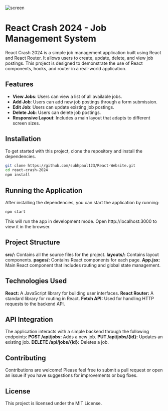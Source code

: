 ![screen](https://github.com/subhpaul123/React-Website/assets/131908041/c89e11dc-8774-4a49-abe3-2d45ee7f94ef)
# React Crash 2024 - Job Management System

React Crash 2024 is a simple job management application built using React and React Router. It allows users to create, update, delete, and view job postings. This project is designed to demonstrate the use of React components, hooks, and router in a real-world application.

## Features

- **View Jobs**: Users can view a list of all available jobs.
- **Add Job**: Users can add new job postings through a form submission.
- **Edit Job**: Users can update existing job postings.
- **Delete Job**: Users can delete job postings.
- **Responsive Layout**: Includes a main layout that adapts to different screen sizes.

## Installation

To get started with this project, clone the repository and install the dependencies.

```bash
git clone https://github.com/subhpaul123/React-Website.git
cd react-crash-2024
npm install
```

## Running the Application
After installing the dependencies, you can start the application by running:
```bash
npm start
```
This will run the app in development mode. Open http://localhost:3000 to view it in the browser.

## Project Structure
**src/:** Contains all the source files for the project.
**layouts/:** Contains layout components.
**pages/:** Contains React components for each page.
**App.jsx:** Main React component that includes routing and global state management.


## Technologies Used
**React:** A JavaScript library for building user interfaces.
**React Router:** A standard library for routing in React.
**Fetch API:** Used for handling HTTP requests to the backend API.


## API Integration
The application interacts with a simple backend through the following endpoints:
**POST /api/jobs:** Adds a new job.
**PUT /api/jobs/{id}:** Updates an existing job.
**DELETE /api/jobs/{id}:** Deletes a job.


## Contributing
Contributions are welcome! Please feel free to submit a pull request or open an issue if you have suggestions for improvements or bug fixes.

## License
This project is licensed under the MIT License.




